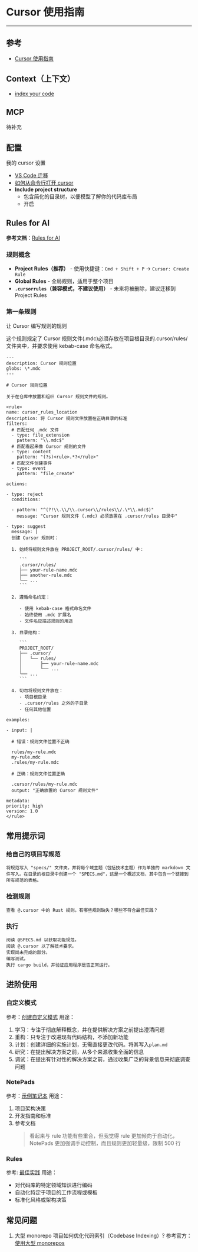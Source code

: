 # Cursor 使用指南

---

## 参考

- [Cursor 使用指南](https://docs.cursor.com/welcome)

## Context（上下文）

- [index your code](https://docs.cursor.com/context/codebase-indexing)

## MCP

待补充

## 配置

我的 cursor 设置

- [VS Code 迁移](https://docs.cursor.com/guides/migration/vscode)
- [如何从命令行打开 cursor](https://docs.cursor.com/troubleshooting/common-issues#how-do-i-open-cursor-from-the-command-line)
- **Include project structure**
  - 包含简化的目录树，以便模型了解你的代码库布局
  - 开启

## Rules for AI

**参考文档**：[Rules for AI](https://docs.cursor.com/context/rules-for-ai?ref=ghuntley.com#project-rules-recommended)

### 规则概念

- **Project Rules（推荐）** - 使用快捷键：`Cmd + Shift + P` -> `Cursor: Create Rule`
- **Global Rules** - 全局规则，适用于整个项目
- **`.cursorrules`（兼容模式，不建议使用）** - 未来将被删除，建议迁移到 Project Rules

### 第一条规则

让 Cursor 编写规则的规则

这个规则规定了 Cursor 规则文件(.mdc)必须存放在项目根目录的.cursor/rules/文件夹中，并要求使用 kebab-case 命名格式。

````
---
description: Cursor 规则位置
globs: \*.mdc
---

# Cursor 规则位置

关于在仓库中放置和组织 Cursor 规则文件的规则。

<rule>
name: cursor_rules_location
description: 将 Cursor 规则文件放置在正确目录的标准
filters:
  # 匹配任何 .mdc 文件
  - type: file_extension
    pattern: "\\.mdc$"
  # 匹配看起来像 Cursor 规则的文件
  - type: content
    pattern: "(?s)<rule>.*?</rule>"
  # 匹配文件创建事件
  - type: event
    pattern: "file_create"

actions:

- type: reject
  conditions:

  - pattern: "^(?!\\.\\/\\.cursor\\/rules\\/.\*\\.mdc$)"
    message: "Cursor 规则文件 (.mdc) 必须放置在 .cursor/rules 目录中"

- type: suggest
  message: |
  创建 Cursor 规则时：

  1. 始终将规则文件放在 PROJECT_ROOT/.cursor/rules/ 中：

     ```
     .cursor/rules/
     ├── your-rule-name.mdc
     ├── another-rule.mdc
     └── ...
     ```

  2. 遵循命名约定：

     - 使用 kebab-case 格式命名文件
     - 始终使用 .mdc 扩展名
     - 文件名应描述规则的用途

  3. 目录结构：

     ```
     PROJECT_ROOT/
     ├── .cursor/
     │   └── rules/
     │       ├── your-rule-name.mdc
     │       └── ...
     └── ...
     ```

  4. 切勿将规则文件放在：
     - 项目根目录
     - .cursor/rules 之外的子目录
     - 任何其他位置

examples:

- input: |

  # 错误：规则文件位置不正确

  rules/my-rule.mdc
  my-rule.mdc
  .rules/my-rule.mdc

  # 正确：规则文件位置正确

  .cursor/rules/my-rule.mdc
  output: "正确放置的 Cursor 规则文件"

metadata:
priority: high
version: 1.0
</rule>
````

## 常用提示词

### 给自己的项目写规范

```
将规范写入 "specs/" 文件夹，并将每个域主题（包括技术主题）作为单独的 markdown 文件写入。在目录的根目录中创建一个 "SPECS.md"，这是一个概述文档，其中包含一个链接到所有规范的表格。
```

### 检测规则

```
查看 @.cursor 中的 Rust 规则。有哪些规则缺失？哪些不符合最佳实践？
```

### 执行

```
阅读 @SPECS.md 以获取功能规范。
阅读 @.cursor 以了解技术要求。
实现尚未完成的部分。
编写测试。
执行 cargo build，并验证应用程序是否正常运行。
```

## 进阶使用

### 自定义模式

参考：[创建自定义模式](https://docs.cursor.com/chat/custom-modes#creating-a-custom-mode)
用途：

1. 学习：专注于彻底解释概念，并在提供解决方案之前提出澄清问题
2. 重构：只专注于改进现有代码结构，不添加新功能
3. 计划：创建详细的实施计划，无需直接更改代码。将其写入`plan.md`
4. 研究：在提出解决方案之前，从多个来源收集全面的信息
5. 调试：在提出有针对性的解决方案之前，通过收集广泛的背景信息来彻底调查问题

### NotePads

参考：[示例笔记本](https://docs.cursor.com/beta/notepads#example-notepad)
用途：

1. 项目架构决策
2. 开发指南和标准
3. 参考文档
   > 看起来与 rule 功能有些重合，但我觉得 rule 更加倾向于自动化，NotePads 更加强调手动控制，而且规则更加轻量级，限制 500 行

### Rules

参考: [最佳实践](https://docs.cursor.com/context/rules#best-practices)
用途：

- 对代码库的特定领域知识进行编码
- 自动化特定于项目的工作流程或模板
- 标准化风格或架构决策

## 常见问题

1. 大型 monorepo 项目如何优化代码索引（Codebase Indexing）?
   参考官方：[使用大型 monorepos](https://docs.cursor.com/context/codebase-indexing#working-with-large-monorepos)
